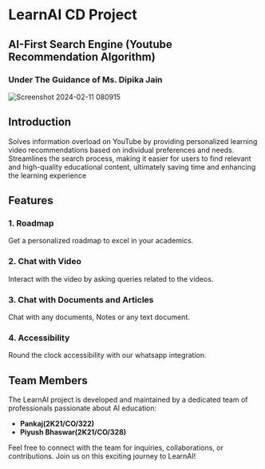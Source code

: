# LearnAI CD Project
## AI-First Search Engine (Youtube Recommendation Algorithm)
### Under The Guidance of Ms. Dipika Jain
![Screenshot 2024-02-11 080915](https://github.com/sshiwangi/LearnAI/assets/77545230/fcaac78a-245c-497b-bae7-9cf1619a770d)


## Introduction
Solves information overload on YouTube by providing personalized learning video recommendations based on individual preferences and needs. Streamlines the search process, making it easier for users to find relevant and high-quality educational content, ultimately saving time and enhancing the learning experience

## Features

### 1. Roadmap
Get a personalized roadmap to excel in your academics.

### 2. Chat with Video
Interact with the video by asking queries related to the videos.

### 3. Chat with Documents and Articles
Chat with any documents, Notes or any text document.

### 4. Accessibility
Round the clock accessibility with our whatsapp integration.


## Team Members

The LearnAI project is developed and maintained by a dedicated team of professionals passionate about AI education:

- **Pankaj(2K21/CO/322)**
- **Piyush Bhaswar(2K21/CO/328)**

Feel free to connect with the team for inquiries, collaborations, or contributions. Join us on this exciting journey to LearnAI!
